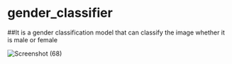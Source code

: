 # gender_classifier
##It is a gender classification model that can classify the image whether it is male or female

![Screenshot (68)](https://user-images.githubusercontent.com/71753065/119880387-d317c400-bf49-11eb-936b-88f3ba48ecd0.png)

